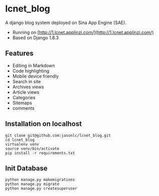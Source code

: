 # lcnet_blog

A django blog system deployed on Sina App Engine (SAE).

* Running on [http://1.lcnet.applinzi.com/](http://1.lcnet.applinzi.com/)
* Based on Django 1.8.3

## Features
* Editing in Markdown
* Code highlighting
* Mobile device friendly
* Search in site
* Archives views
* Article views
* Categories
* Sitemaps
* comments

## Installation on localhost
    git clone git@github.com:jasonlc/lcnet_blog.git
    cd lcnet_blog
    virtualenv venv
    source venv/bin/activate
    pip install -r requirements.txt
    
## Init Database
    python manage.py makemigrations
    python manage.py migrate
    python manage.py createsuperuser

